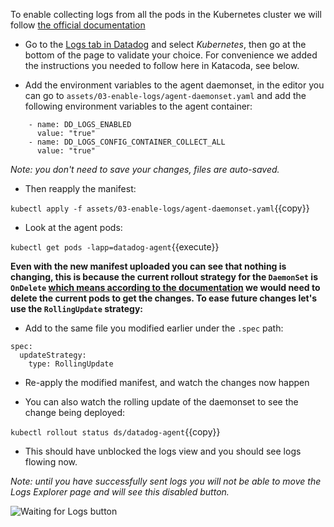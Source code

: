 To enable collecting logs from all the pods in the Kubernetes cluster we will
follow [the official documentation](https://docs.datadoghq.com/agent/kubernetes/daemonset_setup/?tab=k8sfile#log-collection)

* Go to the [Logs tab in Datadog](https://app.datadoghq.com/logs/onboarding/container) and select *Kubernetes*, 
  then go at the bottom of the page to validate your choice. For
  convenience we added the instructions you needed to follow here in Katacoda, see
  below.

* Add the environment variables to the agent daemonset, in the editor you can go
  to `assets/03-enable-logs/agent-daemonset.yaml` and add the following
environment variables to the agent container:

```
    - name: DD_LOGS_ENABLED
      value: "true"
    - name: DD_LOGS_CONFIG_CONTAINER_COLLECT_ALL
      value: "true"
```

_Note: you don't need to save your changes, files are auto-saved._

* Then reapply the manifest:

`kubectl apply -f assets/03-enable-logs/agent-daemonset.yaml`{{copy}}

* Look at the agent pods:

`kubectl get pods -lapp=datadog-agent`{{execute}}

**Even with the new manifest uploaded you can see that nothing is changing, this
is because the current rollout strategy for the `DaemonSet` is `OnDelete` [which
means according to the documentation](https://kubernetes.io/docs/tasks/manage-daemon/update-daemon-set/) we
would need to delete the current pods to get the changes. To ease future changes
let's use the `RollingUpdate` strategy:**

* Add to the same file you modified earlier under the `.spec` path:

```
spec:
  updateStrategy:
    type: RollingUpdate
```

* Re-apply the modified manifest, and watch the changes now happen

* You can also watch the rolling update of the daemonset to see the change being deployed:

`kubectl rollout status ds/datadog-agent`{{copy}}

* This should have unblocked the logs view and you should see logs flowing now.

_Note: until you have successfully sent logs you will not be able to move the
Logs Explorer page and will see this disabled button._

![Waiting for Logs button](https://cl.ly/25a21f0cb5a1/Screenshot%2525202019-07-10%252520at%25252013.39.04.png)
